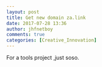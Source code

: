 ```yaml
---
layout: post
title: Get new domain za.link
date: 2017-07-28 13:36
author: jhfnetboy
comments: true
categories: [Creative_Innovation]
---
```

 For a tools project ,just soso.

